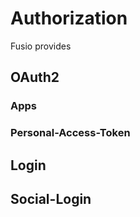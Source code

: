
# Authorization

Fusio provides

## OAuth2



### Apps

### Personal-Access-Token


## Login


## Social-Login



